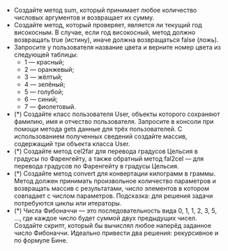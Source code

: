 * Создайте метод sum, который принимает любое количество числовых аргументов и
возвращает их сумму.
* Создайте метод, который проверяет, является ли текущий год високосным. В случае, если год
високосный, метод должно возвращать true (истину), иначе должна возвращаться false (ложь).
* Запросите у пользователя название цвета и верните номер цвета из следующей таблицы:
  * 1 — красный;
  * 2 — оранжевый;
  * 3 — жёлтый;
  * 4 — зелёный;
  * 5 — голубой;
  * 6 — синий;
  * 7 — фиолетовый.
* (*) Создайте класс пользователя User, объекты которого сохраняют фамилию, имя и отчество
пользователя. Запросите в консоли при помощи метода gets данные для трёх пользователей.
С использованием полученных сведений создайте массив, содержащий три объекта класса
User.
* (*) Создайте метод cel2far для перевода градусов Цельсия в градусы по Фаренгейту, а также
обратный метод fal2cel — для перевода градусов по Фаренгейту в градусы Цельсия.
* (*) Создайте метод convert для конвертации килограмм в граммы. Метод должен принимать
произвольное количество параметров и возвращать массив с результатами, число элементов
в котором совпадает с числом параметров. Подсказка: для решения задачи потребуются
циклы или итераторы.
* (*) Числа Фибоначчи — это последовательность вида 0, 1, 1, 2, 3, 5, ..., где каждое число будет
суммой двух предыдущих чисел. Создайте скрипт, который бы вычислял любое наперёд
заданное число Фибоначчи. Идеально привести два решения: рекурсивное и по формуле
Бине.